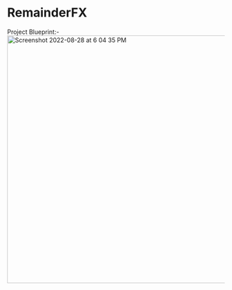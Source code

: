 # RemainderFX

Project Blueprint:-
<img width="574" alt="Screenshot 2022-08-28 at 6 04 35 PM" src="https://user-images.githubusercontent.com/110263665/187073302-13bb7f75-8271-4312-b8cb-90712585c405.png">
